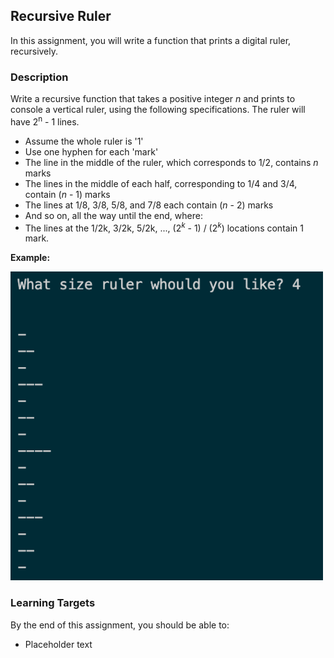 ## Recursive Ruler

In this assignment, you will write a function that prints a digital ruler, recursively.

### Description

Write a recursive function that takes a positive integer _n_ and prints to console a vertical ruler, using the following specifications. The ruler will have 2<sup>n</sup> - 1 lines.

- Assume the whole ruler is '1'
- Use one hyphen for each 'mark'
- The line in the middle of the ruler, which corresponds to 1/2, contains _n_ marks
- The lines in the middle of each half, corresponding to 1/4 and 3/4, contain (_n_ - 1) marks
- The lines at 1/8, 3/8, 5/8, and 7/8 each contain (_n_ - 2) marks
- And so on, all the way until the end, where:
- The lines at the 1/2k, 3/2k, 5/2k, ..., (2<sup>_k_</sup> - 1) / (2<sup>_k_</sup>) locations contain 1 mark.

**Example:**

<img src="./recursive-ruler-example.jpg" alt="Recursive Ruler Example" width="500" height="494">

### Learning Targets

By the end of this assignment, you should be able to:

- Placeholder text
